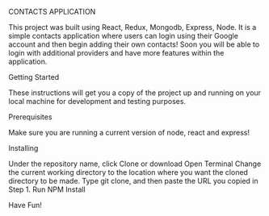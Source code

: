 CONTACTS APPLICATION

This project was built using React, Redux, Mongodb, Express, Node. It is a simple contacts application where users can login using their Google account and then begin adding their own contacts! Soon you will be able to login with additional providers and have more features within the application.

Getting Started


These instructions will get you a copy of the project up and running on your local machine for development and testing purposes. 

Prerequisites


Make sure you are running a current version of node, react and express! 


Installing


Under the repository name, click Clone or download
Open Terminal
Change the current working directory to the location where you want the cloned directory to be made.
Type git clone, and then paste the URL you copied in Step 1.
Run NPM Install

Have Fun! 



